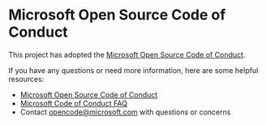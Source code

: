 # Microsoft Open Source Code of Conduct

This project has adopted the [Microsoft Open Source Code of Conduct](https://opensource.microsoft.com/codeofconduct/).

If you have any questions or need more information, here are some helpful resources:

- [Microsoft Open Source Code of Conduct](https://opensource.microsoft.com/codeofconduct/)
- [Microsoft Code of Conduct FAQ](https://opensource.microsoft.com/codeofconduct/faq/)
- Contact [opencode@microsoft.com](mailto:opencode@microsoft.com) with questions or concerns
